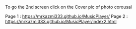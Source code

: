To go the 2nd screen click on the Cover pic of photo corousal

Page 1 : https://mrkazmi333.github.io/MusicPlayer/
Page 2 : https://mrkazmi333.github.io/MusicPlayer/index2.html
